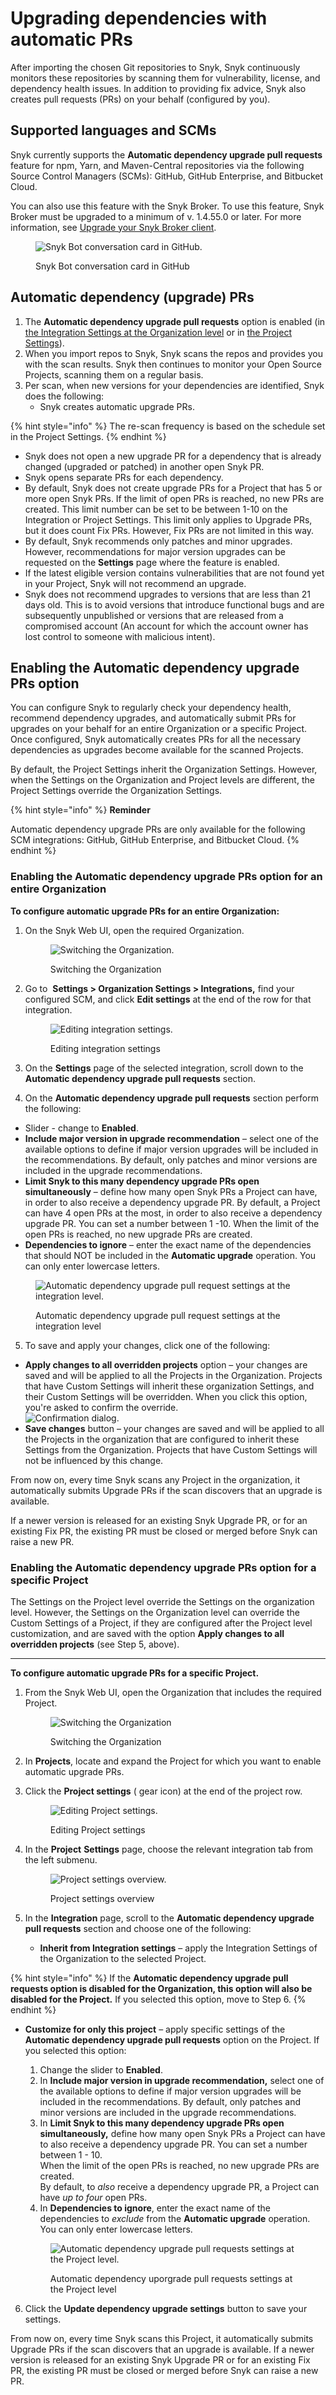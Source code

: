 # Upgrading dependencies with automatic PRs

After importing the chosen Git repositories to Snyk, Snyk continuously monitors these repositories by scanning them for vulnerability, license, and dependency health issues. In addition to providing fix advice, Snyk also creates pull requests (PRs) on your behalf (configured by you).

## Supported languages and SCMs

Snyk currently supports the **Automatic dependency upgrade pull requests** feature for npm, Yarn, and Maven-Central repositories via the following Source Control Managers (SCMs): GitHub, GitHub Enterprise, and Bitbucket Cloud.

You can also use this feature with the Snyk Broker. To use this feature, Snyk Broker must be upgraded to a minimum of v. 1.4.55.0 or later. For more information, see [Upgrade your Snyk Broker client](upgrading-dependencies-with-automatic-prs.md#enabling-the-automatic-dependency-upgrade-prs-option).

<figure><img src="../../../.gitbook/assets/Upgrade Broker.png" alt="Snyk Bot conversation card in GitHub."><figcaption><p>Snyk Bot conversation card in GitHub</p></figcaption></figure>

## Automatic dependency (upgrade) PRs

1. The **Automatic dependency upgrade pull requests** option is enabled (in [the Integration Settings at the Organization level](upgrading-dependencies-with-automatic-prs.md#enabling-the-automatic-dependency-upgrade-prs-option-for-an-entire-organization) or in [the Project Settings](../../../snyk-admin/snyk-broker/how-to-install-and-configure-your-snyk-broker-client.md#upgrade-your-snyk-broker-client)).
2. When you import repos to Snyk, Snyk scans the repos and provides you with the scan results. Snyk then continues to monitor your Open Source Projects, scanning them on a regular basis.
3. Per scan, when new versions for your dependencies are identified, Snyk does the following:
   * Snyk creates automatic upgrade PRs.

{% hint style="info" %}
The re-scan frequency is based on the schedule set in the Project Settings.
{% endhint %}

* Snyk does not open a new upgrade PR for a dependency that is already changed (upgraded or patched) in another open Snyk PR.
* Snyk opens separate PRs for each dependency.
* By default, Snyk does not create upgrade PRs for a Project that has 5 or more open Snyk PRs. If the limit of open PRs is reached, no new PRs are created. This limit number can be set to be between 1-10 on the Integration or Project Settings. This limit only applies to Upgrade PRs, but it does count Fix PRs. However, Fix PRs are not limited in this way.
* By default, Snyk recommends only patches and minor upgrades. However, recommendations for major version upgrades can be requested on the **Settings** page where the feature is enabled.
* If the latest eligible version contains vulnerabilities that are not found yet in your Project, Snyk will not recommend an upgrade.
* Snyk does not recommend upgrades to versions that are less than 21 days old. This is to avoid versions that introduce functional bugs and are subsequently unpublished or versions that are released from a compromised account (An account for which the account owner has lost control to someone with malicious intent).

## Enabling the Automatic dependency upgrade PRs option

You can configure Snyk to regularly check your dependency health, recommend dependency upgrades, and automatically submit PRs for upgrades on your behalf for an entire Organization or a specific Project. Once configured, Snyk automatically creates PRs for all the necessary dependencies as upgrades become available for the scanned Projects.

By default, the Project Settings inherit the Organization Settings. However, when the Settings on the Organization and Project levels are different, the Project Settings override the Organization Settings.

{% hint style="info" %}
**Reminder**

Automatic dependency upgrade PRs are only available for the following SCM integrations: GitHub, GitHub Enterprise, and Bitbucket Cloud.
{% endhint %}

### Enabling the Automatic dependency upgrade PRs option for an entire Organization

**To configure automatic upgrade PRs for an entire Organization:**

1.  On the Snyk Web UI, open the required Organization.

    <figure><img src="../../../.gitbook/assets/choose-org_19oct2022.png" alt="Switching the Organization."><figcaption><p>Switching the Organization</p></figcaption></figure>
2.  Go to <img src="../../../.gitbook/assets/gear.png" alt="" data-size="line"> **Settings > Organization Settings > Integrations,** find your configured SCM, and click **Edit settings** at the end of the row for that integration.

    <figure><img src="../../../.gitbook/assets/scm-integration_edit settings_20oct2022.png" alt="Editing integration settings."><figcaption><p>Editing integration settings</p></figcaption></figure>
3. On the **Settings** page of the selected integration, scroll down to the **Automatic dependency upgrade pull requests** section.
4. On the **Automatic dependency upgrade pull requests** section perform the following:

* Slider - change to **Enabled**.
* **Include major version in upgrade recommendation** – select one of the available options to define if major version upgrades will be included in the recommendations. By default, only patches and minor versions are included in the upgrade recommendations.
* **Limit Snyk to this many dependency upgrade PRs open simultaneously** – define how many open Snyk PRs a Project can have, in order to also receive a dependency upgrade PR. By default, a Project can have 4 open PRs at the most, in order to also receive a dependency upgrade PR. You can set a number between 1 -10. When the limit of the open PRs is reached, no new upgrade PRs are created.
* **Dependencies to ignore** – enter the exact name of the dependencies that should NOT be included in the **Automatic upgrade** operation. You can only enter lowercase letters.

<figure><img src="../../../.gitbook/assets/dependencies-2-ignore_10nov2022.png" alt="Automatic dependency upgrade pull request settings at the integration level."><figcaption><p>Automatic dependency upgrade pull request settings at the integration level</p></figcaption></figure>

5. To save and apply your changes, click one of the following:

* **Apply changes to all overridden projects** option – your changes are saved and will be applied to all the Projects in the Organization. Projects that have Custom Settings will inherit these organization Settings, and their Custom Settings will be overridden. When you click this option, you're asked to confirm the override.\
  ![Confirmation dialog.](<../../../.gitbook/assets/Snyk Code - PR Checks - Integration Settings - Automatic Upgrade section - Override message (1) (1) (1) (1) (1) (1) (1) (1) (1) (1) (1) (1) (1) (1) (1) (1) (1) (1) (1) (1) (1) (1) (1) (1) (1) (1) (1) (1) (1) (1) (1) (1) (1) (1) (1) (1) (1) (1) (1) (2).png>)
* **Save changes** button – your changes are saved and will be applied to all the Projects in the organization that are configured to inherit these Settings from the Organization. Projects that have Custom Settings will not be influenced by this change.

From now on, every time Snyk scans any Project in the organization, it automatically submits Upgrade PRs if the scan discovers that an upgrade is available.

If a newer version is released for an existing Snyk Upgrade PR, or for an existing Fix PR, the existing PR must be closed or merged before Snyk can raise a new PR.

### Enabling the Automatic dependency upgrade PRs option for a specific Project

The Settings on the Project level override the Settings on the organization level. However, the Settings on the Organization level can override the Custom Settings of a Project, if they are configured after the Project level customization, and are saved with the option **Apply changes to all overridden projects** (see Step 5, above).

***

**To configure automatic upgrade PRs for a specific Project.**

1.  From the Snyk Web UI, open the Organization that includes the required Project.

    <figure><img src="../../../.gitbook/assets/autoPR_switch_org-13nov2022 (1).png" alt="Switching the Organization"><figcaption><p>Switching the Organization</p></figcaption></figure>
2. In **Projects**, locate and expand the Project for which you want to enable automatic upgrade PRs.
3.  Click the **Project settings** (<img src="../../../.gitbook/assets/gear.png" alt="" data-size="line"> gear icon) at the end of the project row.

    <figure><img src="../../../.gitbook/assets/image (134) (1) (1) (1) (1) (1) (1) (1).png" alt="Editing Project settings."><figcaption><p>Editing Project settings</p></figcaption></figure>
4.  In the **Project** **Settings** page, choose the relevant integration tab from the left submenu.

    <figure><img src="../../../.gitbook/assets/image (10) (1) (2) (1) (1) (1) (1) (1) (1) (1).png" alt="Project settings overview."><figcaption><p>Project settings overview</p></figcaption></figure>
5. In the **Integration** page, scroll to the **Automatic dependency upgrade pull requests** section and choose one of the following:
   * **Inherit from Integration settings** – apply the Integration Settings of the Organization to the selected Project.

{% hint style="info" %}
If the **Automatic dependency upgrade pull requests option is disabled for the Organization, this option will also be disabled for the Project.** If you selected this option, move to Step 6.
{% endhint %}

*   **Customize for only this project** – apply specific settings of the **Automatic dependency upgrade pull requests** option on the Project. If you selected this option:

    1. Change the slider to **Enabled**.
    2. In **Include major version in upgrade recommendation,** select one of the available options to define if major version upgrades will be included in the recommendations. By default, only patches and minor versions are included in the upgrade recommendations.
    3. In **Limit Snyk to this many dependency upgrade PRs open simultaneously,** define how many open Snyk PRs a Project can have to also receive a dependency upgrade PR. You can set a number between 1 - 10.\
       When the limit of the open PRs is reached, no new upgrade PRs are created.\
       By default, to _also_ receive a dependency upgrade PR, a Project can have _up to four_ open PRs.
    4. In **Dependencies to ignore**, enter the exact name of the dependencies to _exclude_ from the **Automatic upgrade** operation.\
       You can only enter lowercase letters.

    <figure><img src="../../../.gitbook/assets/auto-dependency-prs_1dec2022.png" alt="Automatic dependency upgrade pull requests settings at the Project level."><figcaption><p>Automatic dependency uporgrade pull requests settings at the Project level</p></figcaption></figure>

6. Click the **Update dependency upgrade settings** button to save your settings.

From now on, every time Snyk scans this Project, it automatically submits Upgrade PRs if the scan discovers that an upgrade is available. If a newer version is released for an existing Snyk Upgrade PR or for an existing Fix PR, the existing PR must be closed or merged before Snyk can raise a new PR.
